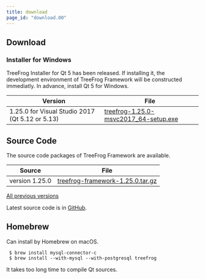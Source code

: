 ```yaml
---
title: download
page_id: "download.00"
---
```


## Download

### Installer for Windows

TreeFrog Installer for Qt 5 has been released. If installing it, the development environment of TreeFrog Framework will be constructed immediatly. In advance, install Qt 5 for Windows.

<div class="table-div" markdown="1">

| Version                           | File                                   |
|-------------------------------------|--------------------------------------|
| 1.25.0 for Visual Studio 2017 (Qt 5.12 or 5.13)| [<i class="fa fa-download" aria-hidden="true"></i> treefrog-1.25.0-msvc2017_64-setup.exe](https://github.com/treefrogframework/treefrog-framework/releases/download/v1.25.0/treefrog-1.25.0-msvc2017_64-setup.exe) |

</div>


## Source Code

The source code packages of TreeFrog Framework are available.

<div class="table-div" markdown="1">

| Source         | File                             |
|----------------|----------------------------------|
| version 1.25.0 | [<i class="fa fa-download" aria-hidden="true"></i> treefrog-framework-1.25.0.tar.gz](https://github.com/treefrogframework/treefrog-framework/archive/v1.25.0.tar.gz) |

 </div>

[All previous versions <i class="fa fa-angle-double-right" aria-hidden="true"></i>](https://github.com/treefrogframework/treefrog-framework/releases)

Latest source code is in [GitHub](https://github.com/treefrogframework/).

## Homebrew

Can install by Homebrew on macOS.

```
 $ brew install mysql-connector-c
 $ brew install --with-mysql --with-postgresql treefrog
```

It takes too long time to compile Qt sources.
